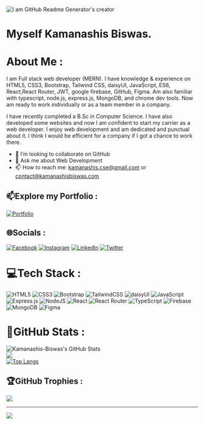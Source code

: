 ![I am GitHub Readme Generator's creator](https://i.ibb.co/2jRpvpx/My-Video-ezgif-com-video-to-gif-converter.gif)

# Myself Kamanashis Biswas.

# About Me :

I am Full stack web developer (MERN). I have knowledge & experience on HTML5, CSS3, Bootstrap, Tailwind CSS, daisyUI, JavaScript, ES6, React,React Router, JWT, google firebase, GitHub, Figma. Am also familiar with typescript, node.js, express.js, MongoDB, and chrome dev tools. Now am ready to work individually or as a team member in a company.

I have recently completed a B.Sc in Computer Science. I have also developed some websites and now I am confident to start my carrier as a web developer. I enjoy web development and am dedicated and punctual about it. I think I would be efficient for a company if I got a chance to work there.

- 👯 I’m looking to collaborate on GitHub
- 💬 Ask me about Web Development
- 📫 How to reach me: kamanashis.cse@gmail.com or contact@kamanashisbiswas.com

## 📫Explore my Portfolio :

[![Portfolio](https://img.shields.io/badge/Portfolio-%23000000.svg?style=flat-square&logo=firefox&logoColor=%23FF7139)](https://kamanashisbiswas.com/)

## 🌐Socials :

[![Facebook](https://img.shields.io/badge/Facebook-%231877F2.svg?logo=Facebook&logoColor=white)](https://www.facebook.com/kamanashisbiswas69/) [![Instagram](https://img.shields.io/badge/Instagram-%23E4405F.svg?logo=Instagram&logoColor=white)](https://www.instagram.com/kamanashisbiswas69/) [![LinkedIn](https://img.shields.io/badge/LinkedIn-%230077B5.svg?logo=linkedin&logoColor=white)](https://www.linkedin.com/in/kamanashis-biswas/) [![Twitter](https://img.shields.io/badge/Twitter-%231DA1F2.svg?logo=Twitter&logoColor=white)](https://twitter.com/Kamanashis69)

# 💻Tech Stack :

![HTML5](https://img.shields.io/badge/html5-%23E34F26.svg?style=flat-square&logo=html5&logoColor=white) ![CSS3](https://img.shields.io/badge/css3-%231572B6.svg?style=flat-square&logo=css3&logoColor=white) ![Bootstrap](https://img.shields.io/badge/bootstrap-%23563D7C.svg?style=flat-square&logo=bootstrap&logoColor=white) ![TailwindCSS](https://img.shields.io/badge/tailwindcss-%2338B2AC.svg?style=flat-square&logo=tailwind-css&logoColor=white) ![daisyUI](https://img.shields.io/badge/daisy_UI-CA4245?style=flat-square&logo=react-router&logoColor=white) ![JavaScript](https://img.shields.io/badge/javascript-%23323330.svg?style=flat-square&logo=javascript&logoColor=%23F7DF1E) ![Express.js](https://img.shields.io/badge/express.js-%23404d59.svg?style=flat-square&logo=express&logoColor=%2361DAFB) ![NodeJS](https://img.shields.io/badge/node.js-6DA55F?style=flat-square&logo=node.js&logoColor=white) ![React](https://img.shields.io/badge/react-%2320232a.svg?style=flat-square&logo=react&logoColor=%2361DAFB) ![React Router](https://img.shields.io/badge/React_Router-CA4245?style=flat-square&logo=react-router&logoColor=white) ![TypeScript](https://img.shields.io/badge/typescript-%23007ACC.svg?style=flat-square&logo=typescript&logoColor=white) ![Firebase](https://img.shields.io/badge/firebase-%23039BE5.svg?style=flat-square&logo=firebase) ![MongoDB](https://img.shields.io/badge/MongoDB-%234ea94b.svg?style=flat-square&logo=mongodb&logoColor=white) ![Figma](https://img.shields.io/badge/figma-%23F24E1E.svg?style=flat-square&logo=figma&logoColor=white)

# 🎯GitHub Stats :
![Kamanashis-Biswas's GitHub Stats](https://github-readme-stats.vercel.app/api?username=Kamanashis-Biswas&include_all_commits=true&theme=aura&count_private=true&custom_title=Kamanashis-Biswas%27s%20GitHub%20Stats)<br/>
![](https://github-readme-streak-stats.herokuapp.com/?user=Kamanashis-Biswas&theme=dark&hide_border=true)<br/>
[![Top Langs](https://github-readme-stats.vercel.app/api/top-langs/?username=Kamanashis-Biswas&theme=dark&hide_border=true&langs_count=8)](https://github.com/Kamanashis-Biswas/github-readme-stats)

## 🏆GitHub Trophies :

![](https://github-profile-trophy.vercel.app/?username=Kamanashis-Biswas&theme=gotham&hide_border=true&no-frame=true&no-bg=false&margin-w=4)

---

[![](https://visitcount.itsvg.in/api?id=Kamanashis-Biswas&label=Profile%20Views&color=9&pretty=false)](https://visitcount.itsvg.in)
